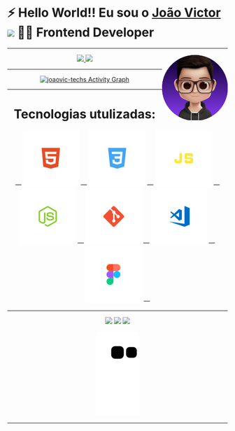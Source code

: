 # ⚡ Hello World!! Eu sou o <a href="https://github.com/joaovic-tech">João Victor</a> <img src="https://raw.githubusercontent.com/iampavangandhi/iampavangandhi/master/gifs/Hi.gif" width="30px"> 👨‍💻 Frontend Developer
<hr>
<img align="right" alt="joaovic-tech-pic" height="150" style="border-radius:50px;" src="./meu_cartoon.png">
<div align="center">
  <a href="https://www.instagram.com/joaovic.tech">
  <img height="130em" src="https://github-readme-stats.vercel.app/api/top-langs/?username=joaovic-tech&layout=compact&langs_count=7&theme=midnight-purple"/>
  <img height="130em" src="https://github-readme-stats.vercel.app/api?username=joaovic-tech&show_icons=true&theme=midnight-purple&include_all_commits=true&count_private=true"/>
  <hr>
  <img alt="joaovic-techs Activity Graph" src="https://activity-graph.herokuapp.com/graph?username=joaovic-tech&custom_title=joaovic-tech%27s%20Contribution%20Graph&bg_color=121214&color=737380&line=28203e&point=8257e5&hide_border=true"/>
  </a>
</div>
<hr>
<div align="center">
  <h1>Tecnologias utulizadas:</h1>
  
  &mdash;
  ![HTML](./svgs/html.svg) &mdash;
  ![CSS](./svgs/css.svg) &mdash;
  ![JS](./svgs/js.svg) &mdash;
  ![Figma](./svgs/nodejs.svg) &mdash;
  ![Git](./svgs/git.svg) &mdash;
  ![VSCode](./svgs/vscode.svg) &mdash;
  ![Figma](./svgs/figma.svg) &mdash;
  
</div>
<hr>
<div align="center"> 
  <a href="https://instagram.com/joaovic.tech" target="_blank"><img src="https://img.shields.io/badge/-Instagram-%23E4405F?style=for-the-badge&logo=instagram&logoColor=white" target="_blank"></a>
  <a href = "mailto:joaovictorca2004@gmail.com"><img src="https://img.shields.io/badge/-Gmail-%23333?style=for-the-badge&logo=gmail&logoColor=white" target="_blank"></a>
  <a href="https://www.linkedin.com/in/jo%C3%A3o-victor-790116213/" target="_blank"><img src="https://img.shields.io/badge/-LinkedIn-%230077B5?style=for-the-badge&logo=linkedin&logoColor=white" target="_blank"></a>  
 
  ![Snake animation](https://github.com/joaovic-tech/joaovic-tech/blob/output/github-contribution-grid-snake.svg)
 
</div>
<hr>
